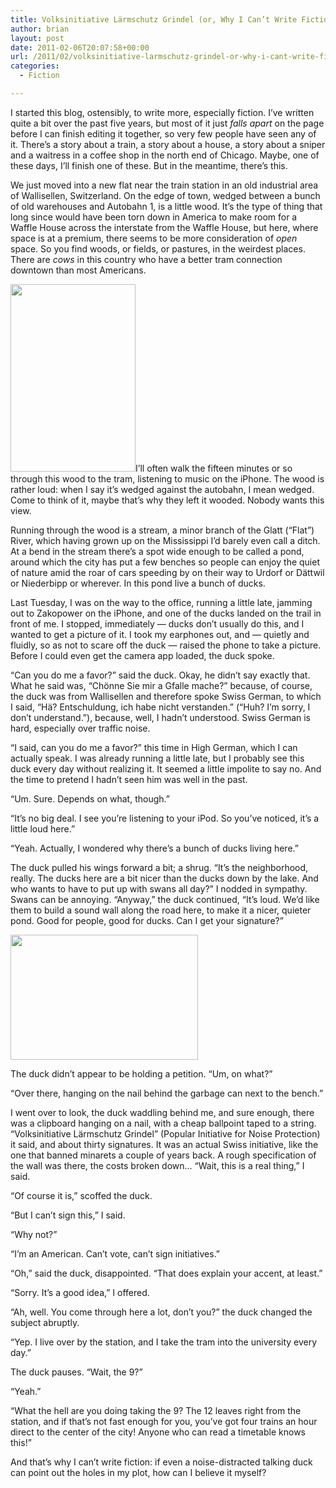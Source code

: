 ```yaml
---
title: Volksinitiative Lärmschutz Grindel (or, Why I Can’t Write Fiction)
author: brian
layout: post
date: 2011-02-06T20:07:58+00:00
url: /2011/02/volksinitiative-larmschutz-grindel-or-why-i-cant-write-fiction/
categories:
  - Fiction

---
```

I started this blog, ostensibly, to write more, especially fiction. I&#8217;ve written quite a bit over the past five years, but most of it just _falls apart_ on the page before I can finish editing it together, so very few people have seen any of it. There&#8217;s a story about a train, a story about a house, a story about a sniper and a waitress in a coffee shop in the north end of Chicago. Maybe, one of these days, I&#8217;ll finish one of these. But in the meantime, there&#8217;s this.

<!--more-->

We just moved into a new flat near the train station in an old industrial area of Wallisellen, Switzerland. On the edge of town, wedged between a bunch of old warehouses and Autobahn 1, is a little wood. It&#8217;s the type of thing that long since would have been torn down in America to make room for a Waffle House across the interstate from the Waffle House, but here, where space is at a premium, there seems to be more consideration of _open_ space. So you find woods, or fields, or pastures, in the weirdest places. There are _cows_ in this country who have a better tram connection downtown than most Americans.

[<img class="alignleft size-medium wp-image-101" title="IMG_3426" src="http://trammell.ch/wp-content/uploads/2011/02/IMG_3426-200x300.jpg" alt="" width="200" height="300" srcset="https://trammell.ch/wp-content/uploads/2011/02/IMG_3426-200x300.jpg 200w, https://trammell.ch/wp-content/uploads/2011/02/IMG_3426.jpg 427w" sizes="(max-width: 200px) 100vw, 200px" />][1]I&#8217;ll often walk the fifteen minutes or so through this wood to the tram, listening to music on the iPhone. The wood is rather loud: when I say it&#8217;s wedged against the autobahn, I mean wedged. Come to think of it, maybe that&#8217;s why they left it wooded. Nobody wants this view.

Running through the wood is a stream, a minor branch of the Glatt (&#8220;Flat&#8221;) River, which having grown up on the Mississippi I&#8217;d barely even call a ditch. At a bend in the stream there&#8217;s a spot wide enough to be called a pond, around which the city has put a few benches so people can enjoy the quiet of nature amid the roar of cars speeding by on their way to Urdorf or Dättwil or Niederbipp or wherever. In this pond live a bunch of ducks.

Last Tuesday, I was on the way to the office, running a little late, jamming out to Zakopower on the iPhone, and one of the ducks landed on the trail in front of me. I stopped, immediately — ducks don&#8217;t usually do this, and I wanted to get a picture of it. I took my earphones out, and — quietly and fluidly, so as not to scare off the duck — raised the phone to take a picture. Before I could even get the camera app loaded, the duck spoke.

&#8220;Can you do me a favor?&#8221; said the duck. Okay, he didn&#8217;t say exactly that. What he said was, &#8220;Chönne Sie mir a Gfalle mache?&#8221; because, of course, the duck was from Wallisellen and therefore spoke Swiss German, to which I said, &#8220;Hä? Entschuldung, ich habe nicht verstanden.&#8221; (&#8220;Huh? I&#8217;m sorry, I don&#8217;t understand.&#8221;), because, well, I hadn&#8217;t understood. Swiss German is hard, especially over traffic noise.

&#8220;I said, can you do me a favor?&#8221; this time in High German, which I can actually speak. I was already running a little late, but I probably see this duck every day without realizing it. It seemed a little impolite to say no. And the time to pretend I hadn&#8217;t seen him was well in the past.

&#8220;Um. Sure. Depends on what, though.&#8221;

&#8220;It&#8217;s no big deal. I see you&#8217;re listening to your iPod. So you&#8217;ve noticed, it&#8217;s a little loud here.&#8221;

&#8220;Yeah. Actually, I wondered why there&#8217;s a bunch of ducks living here.&#8221;

The duck pulled his wings forward a bit; a shrug. &#8220;It&#8217;s the neighborhood, really. The ducks here are a bit nicer than the ducks down by the lake. And who wants to have to put up with swans all day?&#8221; I nodded in sympathy. Swans can be annoying. &#8220;Anyway,&#8221; the duck continued, &#8220;It&#8217;s loud. We&#8217;d like them to build a sound wall along the road here, to make it a nicer, quieter pond. Good for people, good for ducks. Can I get your signature?&#8221;

[<img class="alignright size-medium wp-image-102" title="IMG_3475" src="http://trammell.ch/wp-content/uploads/2011/02/IMG_3475-300x200.jpg" alt="" width="300" height="200" srcset="https://trammell.ch/wp-content/uploads/2011/02/IMG_3475-300x200.jpg 300w, https://trammell.ch/wp-content/uploads/2011/02/IMG_3475.jpg 640w" sizes="(max-width: 300px) 100vw, 300px" />][2]

The duck didn&#8217;t appear to be holding a petition. &#8220;Um, on what?&#8221;

&#8220;Over there, hanging on the nail behind the garbage can next to the bench.&#8221;

I went over to look, the duck waddling behind me, and sure enough, there was a clipboard hanging on a nail, with a cheap ballpoint taped to a string. &#8220;Volksinitiative Lärmschutz Grindel&#8221; (Popular Initiative for Noise Protection) it said, and about thirty signatures. It was an actual Swiss initiative, like the one that banned minarets a couple of years back. A rough specification of the wall was there, the costs broken down&#8230; &#8220;Wait, this is a real thing,&#8221; I said.

&#8220;Of course it is,&#8221; scoffed the duck.

&#8220;But I can&#8217;t sign this,&#8221; I said.

&#8220;Why not?&#8221;

&#8220;I&#8217;m an American. Can&#8217;t vote, can&#8217;t sign initiatives.&#8221;

&#8220;Oh,&#8221; said the duck, disappointed. &#8220;That does explain your accent, at least.&#8221;

&#8220;Sorry. It&#8217;s a good idea,&#8221; I offered.

&#8220;Ah, well. You come through here a lot, don&#8217;t you?&#8221; the duck changed the subject abruptly.

&#8220;Yep. I live over by the station, and I take the tram into the university every day.&#8221;

The duck pauses. &#8220;Wait, the 9?&#8221;

&#8220;Yeah.&#8221;

&#8220;What the hell are you doing taking the 9? The 12 leaves right from the station, and if that&#8217;s not fast enough for you, you&#8217;ve got four trains an hour direct to the center of the city! Anyone who can read a timetable knows this!&#8221;

And that&#8217;s why I can&#8217;t write fiction: if even a noise-distracted talking duck can point out the holes in my plot, how can I believe it myself?

 [1]: http://trammell.ch/wp-content/uploads/2011/02/IMG_3426.jpg
 [2]: http://trammell.ch/wp-content/uploads/2011/02/IMG_3475.jpg